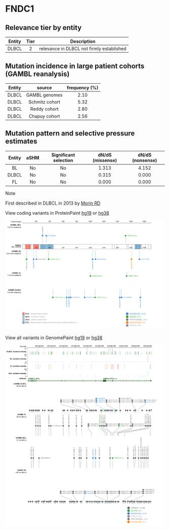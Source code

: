 # FNDC1

## Relevance tier by entity

|Entity|Tier|Description                              |
|:------:|:----:|-----------------------------------------|
|DLBCL |2   |relevance in DLBCL not firmly established|

## Mutation incidence in large patient cohorts (GAMBL reanalysis)

|Entity|source        |frequency (%)|
|:------:|:--------------:|:-------------:|
|DLBCL |GAMBL genomes |2.10         |
|DLBCL |Schmitz cohort|5.32         |
|DLBCL |Reddy cohort  |2.80         |
|DLBCL |Chapuy cohort |2.56         |

## Mutation pattern and selective pressure estimates

|Entity|aSHM|Significant selection|dN/dS (missense)|dN/dS (nonsense)|
|:------:|:----:|:---------------------:|:----------------:|:----------------:|
|BL    |No  |No                   |1.313           |4.152           |
|DLBCL |No  |No                   |0.315           |0.000           |
|FL    |No  |No                   |0.000           |0.000           |


> [!NOTE]
> First described in DLBCL in 2013 by [Morin RD](https://pubmed.ncbi.nlm.nih.gov/23699601)


View coding variants in ProteinPaint [hg19](https://morinlab.github.io/LLMPP/GAMBL/FNDC1_protein.html)  or [hg38](https://morinlab.github.io/LLMPP/GAMBL/FNDC1_protein_hg38.html)

![image](images/proteinpaint/FNDC1_NM_032532.svg)

View all variants in GenomePaint [hg19](https://morinlab.github.io/LLMPP/GAMBL/FNDC1.html)  or [hg38](https://morinlab.github.io/LLMPP/GAMBL/FNDC1_hg38.html)

![image](images/proteinpaint/FNDC1.svg)
